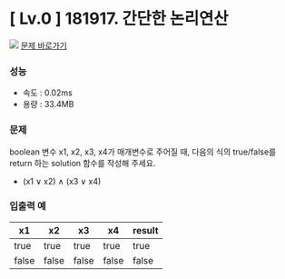 # [ Lv.0 ] 181917. 간단한 논리연산

<img src="https://img.shields.io/badge/JavaScript-orange?style=flat&logo=javascript&logoColor=auto"/> [문제 바로가기](https://school.programmers.co.kr/learn/courses/30/lessons/181917)

### 성능
- 속도 : 0.02ms 
- 용량 : 33.4MB 

### 문제
boolean 변수 x1, x2, x3, x4가 매개변수로 주어질 때, 다음의 식의 true/false를 return 하는 solution 함수를 작성해 주세요.

- (x1 ∨ x2) ∧ (x3 ∨ x4)

### 입출력 예 

|x1|x2|x3|x4|result|
|---|---|---|---|---|
|true|true|true|true|true|
|false|false|false|false|false|

